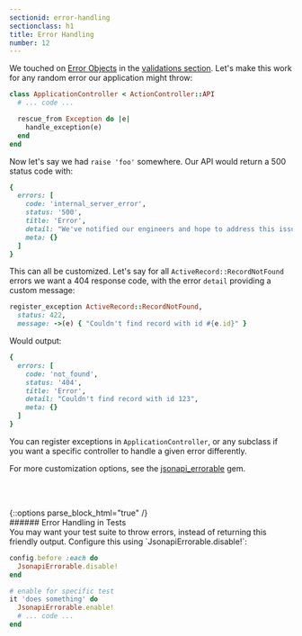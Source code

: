```yaml
---
sectionid: error-handling
sectionclass: h1
title: Error Handling
number: 12
---
```


We touched on [Error Objects](http://jsonapi.org/format/#errors) in the
[validations section](/entries#validations). Let's make this work for
any random error our application might throw:

```ruby
class ApplicationController < ActionController::API
  # ... code ...

  rescue_from Exception do |e|
    handle_exception(e)
  end
end
```

Now let's say we had `raise 'foo'` somewhere. Our API would return a 500
status code with:

```ruby
{
  errors: [
    code: 'internal_server_error',
    status: '500',
    title: 'Error',
    detail: "We've notified our engineers and hope to address this issue shortly.",
    meta: {}
  ]
}
```

This can all be customized. Let's say for all
`ActiveRecord::RecordNotFound` errors we want a 404 response code, with
the error `detail` providing a custom message:

```ruby
register_exception ActiveRecord::RecordNotFound,
  status: 422,
  message: ->(e) { "Couldn't find record with id #{e.id}" }
```

Would output:

```ruby
{
  errors: [
    code: 'not_found',
    status: '404',
    title: 'Error',
    detail: "Couldn't find record with id 123",
    meta: {}
  ]
}
```

You can register exceptions in `ApplicationController`, or any subclass
if you want a specific controller to handle a given error differently.

For more customization options, see the [jsonapi_errorable](https://github.com/jsonapi-suite/jsonapi_errorable) gem.

<div style="height: 3rem"></div>
{::options parse_block_html="true" /}
<div class='note info'>
###### Error Handling in Tests
  <div class='note-content'>
  You may want your test suite to throw errors, instead of returning
  this friendly output. Configure this using `JsonapiErrorable.disable!`:

```ruby
config.before :each do
  JsonapiErrorable.disable!
end

# enable for specific test
it 'does something' do
  JsonapiErrorable.enable!
  # ... code ...
end
```
  </div>
</div>
<div style="height: 25rem"></div>
